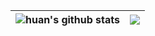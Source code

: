 <!-- ### Hi there 👋
- 🏫 I’m an undergraduate of NCU, majoring in software engineering
- ⚔️ language: C++>Python>Java
- 🌱 I’m currently learning C++ and GNN(so difficult:cold_sweat:)
- 📫 How to reach me: hhuzzz124@163.com -->

<!--<img algin="center" src = ".\imgs\chelsea.jpg" alt="chelsea" height=500/>-->

| <img align="center" src="https://github-readme-stats.vercel.app/api?username=hhuzzz&theme=algolia" alt="huan's github stats" /> | <img align="center" src="https://github-readme-stats.vercel.app/api/top-langs/?username=hhuzzz&layout=compact&theme=algolia&hide=javascript,css,html,cmake,makefile" /> |
| ------------- | ------------- |

<!---
hhuzzz/hhuzzz is a ✨ special ✨ repository because its `README.md` (this file) appears on your GitHub profile.
You can click the Preview link to take a look at your changes.
--->
